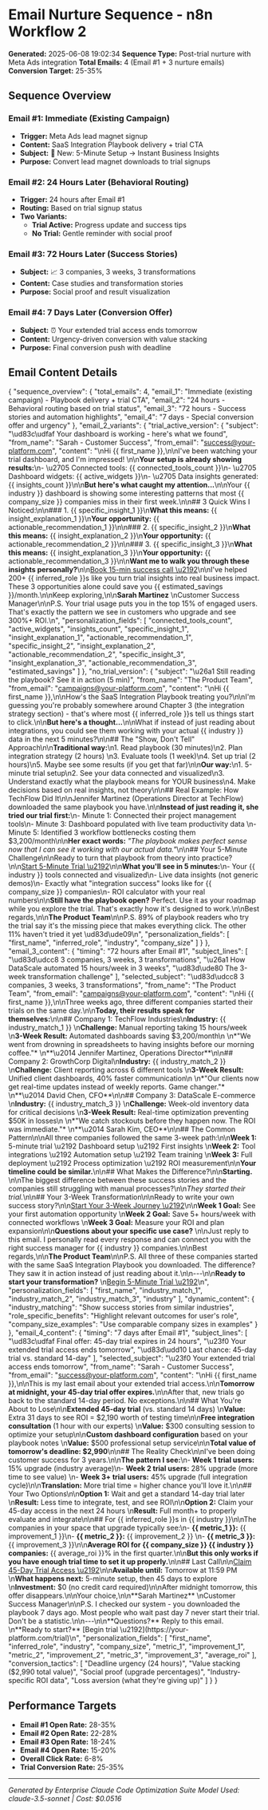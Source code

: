 # Email Nurture Sequence - n8n Workflow 2

**Generated:** 2025-06-08 19:02:34
**Sequence Type:** Post-trial nurture with Meta Ads integration
**Total Emails:** 4 (Email #1 + 3 nurture emails)
**Conversion Target:** 25-35%

## Sequence Overview

### Email #1: Immediate (Existing Campaign)
- **Trigger:** Meta Ads lead magnet signup
- **Content:** SaaS Integration Playbook delivery + trial CTA
- **Subject:** 🚀 New: 5-Minute Setup → Instant Business Insights
- **Purpose:** Convert lead magnet downloads to trial signups

### Email #2: 24 Hours Later (Behavioral Routing)
- **Trigger:** 24 hours after Email #1
- **Routing:** Based on trial signup status
- **Two Variants:**
  - **Trial Active:** Progress update and success tips
  - **No Trial:** Gentle reminder with social proof

### Email #3: 72 Hours Later (Success Stories)
- **Subject:** 📈 3 companies, 3 weeks, 3 transformations
- **Content:** Case studies and transformation stories
- **Purpose:** Social proof and result visualization

### Email #4: 7 Days Later (Conversion Offer)
- **Subject:** ⏰ Your extended trial access ends tomorrow
- **Content:** Urgency-driven conversion with value stacking
- **Purpose:** Final conversion push with deadline

## Email Content Details

{
  "sequence_overview": {
    "total_emails": 4,
    "email_1": "Immediate (existing campaign) - Playbook delivery + trial CTA",
    "email_2": "24 hours - Behavioral routing based on trial status",
    "email_3": "72 hours - Success stories and automation highlights",
    "email_4": "7 days - Special conversion offer and urgency"
  },
  "email_2_variants": {
    "trial_active_version": {
      "subject": "\ud83c\udfaf Your dashboard is working - here's what we found",
      "from_name": "Sarah - Customer Success",
      "from_email": "success@your-platform.com",
      "content": "\nHi {{ first_name }},\n\nI've been watching your trial dashboard, and I'm impressed! \n\n**Your setup is already showing results:**\n- \u2705 Connected tools: {{ connected_tools_count }}\n- \u2705 Dashboard widgets: {{ active_widgets }}\n- \u2705 Data insights generated: {{ insights_count }}\n\n**But here's what caught my attention...**\n\nYour {{ industry }} dashboard is showing some interesting patterns that most {{ company_size }} companies miss in their first week.\n\n## 3 Quick Wins I Noticed:\n\n### 1. {{ specific_insight_1 }}\n**What this means:** {{ insight_explanation_1 }}\n**Your opportunity:** {{ actionable_recommendation_1 }}\n\n### 2. {{ specific_insight_2 }}\n**What this means:** {{ insight_explanation_2 }}\n**Your opportunity:** {{ actionable_recommendation_2 }}\n\n### 3. {{ specific_insight_3 }}\n**What this means:** {{ insight_explanation_3 }}\n**Your opportunity:** {{ actionable_recommendation_3 }}\n\n**Want me to walk you through these insights personally?**\n\n[Book 15-min success call \u2192](https://calendly.com/customer-success)\n\nI've helped 200+ {{ inferred_role }}s like you turn trial insights into real business impact. These 3 opportunities alone could save you {{ estimated_savings }}/month.\n\nKeep exploring,\n\n**Sarah Martinez**  \nCustomer Success Manager\n\nP.S. Your trial usage puts you in the top 15% of engaged users. That's exactly the pattern we see in customers who upgrade and see 300%+ ROI.\n",
      "personalization_fields": [
        "connected_tools_count",
        "active_widgets",
        "insights_count",
        "specific_insight_1",
        "insight_explanation_1",
        "actionable_recommendation_1",
        "specific_insight_2",
        "insight_explanation_2",
        "actionable_recommendation_2",
        "specific_insight_3",
        "insight_explanation_3",
        "actionable_recommendation_3",
        "estimated_savings"
      ]
    },
    "no_trial_version": {
      "subject": "\u26a1 Still reading the playbook? See it in action (5 min)",
      "from_name": "The Product Team",
      "from_email": "campaigns@your-platform.com",
      "content": "\nHi {{ first_name }},\n\nHow's the SaaS Integration Playbook treating you?\n\nI'm guessing you're probably somewhere around Chapter 3 (the integration strategy section) - that's where most {{ inferred_role }}s tell us things start to click.\n\n**But here's a thought...**\n\nWhat if instead of just reading about integrations, you could see them working with your actual {{ industry }} data in the next 5 minutes?\n\n## The \"Show, Don't Tell\" Approach\n\n**Traditional way:**\n1. Read playbook (30 minutes)\n2. Plan integration strategy (2 hours)  \n3. Evaluate tools (1 week)\n4. Set up trial (2 hours)\n5. Maybe see some results (if you get that far)\n\n**Our way:**\n1. 5-minute trial setup\n2. See your data connected and visualized\n3. Understand exactly what the playbook means for YOUR business\n4. Make decisions based on real insights, not theory\n\n## Real Example: How TechFlow Did It\n\nJennifer Martinez (Operations Director at TechFlow) downloaded the same playbook you have.\n\n**Instead of just reading it, she tried our trial first:**\n- Minute 1: Connected their project management tools\n- Minute 3: Dashboard populated with live team productivity data  \n- Minute 5: Identified 3 workflow bottlenecks costing them $3,200/month\n\n**Her exact words:** *\"The playbook makes perfect sense now that I can see it working with our actual data.\"*\n\n## Your 5-Minute Challenge\n\nReady to turn that playbook from theory into practice?\n\n[Start 5-Minute Trial \u2192](https://your-platform.com/trial?utm_source=meta_ads&utm_medium=email_drip&utm_campaign=saas_integration_playbook&utm_content=email_2_no_trial)\n\n**What you'll see in 5 minutes:**\n- Your {{ industry }} tools connected and visualized\n- Live data insights (not generic demos)\n- Exactly what \"integration success\" looks like for {{ company_size }} companies\n- ROI calculator with your real numbers\n\n**Still have the playbook open?** Perfect. Use it as your roadmap while you explore the trial. That's exactly how it's designed to work.\n\nBest regards,\n\n**The Product Team**\n\nP.S. 89% of playbook readers who try the trial say it's the missing piece that makes everything click. The other 11% haven't tried it yet \ud83d\ude09\n",
      "personalization_fields": [
        "first_name",
        "inferred_role",
        "industry",
        "company_size"
      ]
    }
  },
  "email_3_content": {
    "timing": "72 hours after Email #1",
    "subject_lines": [
      "\ud83d\udcc8 3 companies, 3 weeks, 3 transformations",
      "\u26a1 How DataScale automated 15 hours/week in 3 weeks",
      "\ud83d\ude80 The 3-week transformation challenge"
    ],
    "selected_subject": "\ud83d\udcc8 3 companies, 3 weeks, 3 transformations",
    "from_name": "The Product Team",
    "from_email": "campaigns@your-platform.com",
    "content": "\nHi {{ first_name }},\n\nThree weeks ago, three different companies started their trials on the same day.\n\n**Today, their results speak for themselves:**\n\n## Company 1: TechFlow Industries\n**Industry:** {{ industry_match_1 }}  \n**Challenge:** Manual reporting taking 15 hours/week  \n**3-Week Result:** Automated dashboards saving $3,200/month\n  \n*\"We went from drowning in spreadsheets to having insights before our morning coffee.\"*  \n**\u2014 Jennifer Martinez, Operations Director**\n\n## Company 2: GrowthCorp Digital\n**Industry:** {{ industry_match_2 }}  \n**Challenge:** Client reporting across 6 different tools  \n**3-Week Result:** Unified client dashboards, 40% faster communication\n  \n*\"Our clients now get real-time updates instead of weekly reports. Game changer.\"*  \n**\u2014 David Chen, CFO**\n\n## Company 3: DataScale E-commerce  \n**Industry:** {{ industry_match_3 }}  \n**Challenge:** Week-old inventory data for critical decisions  \n**3-Week Result:** Real-time optimization preventing $50K in losses\n  \n*\"We catch stockouts before they happen now. The ROI was immediate.\"*  \n**\u2014 Sarah Kim, CEO**\n\n## The Common Pattern\n\nAll three companies followed the same 3-week path:\n\n**Week 1:** 5-minute trial \u2192 Dashboard setup \u2192 First insights  \n**Week 2:** Tool integrations \u2192 Automation setup \u2192 Team training  \n**Week 3:** Full deployment \u2192 Process optimization \u2192 ROI measurement\n\n**Your timeline could be similar.**\n\n## What Makes the Difference?\n\n**Starting.** \n\nThe biggest difference between these success stories and the companies still struggling with manual processes?\n\n*They started their trial.*\n\n## Your 3-Week Transformation\n\nReady to write your own success story?\n\n[Start Your 3-Week Journey \u2192](https://your-platform.com/trial?utm_source=meta_ads&utm_medium=email_drip&utm_campaign=saas_integration_playbook&utm_content=email_3_success_stories)\n\n**Week 1 Goal:** See your first automation opportunity  \n**Week 2 Goal:** Save 5+ hours/week with connected workflows  \n**Week 3 Goal:** Measure your ROI and plan expansion\n\n**Questions about your specific use case?** \n\nJust reply to this email. I personally read every response and can connect you with the right success manager for {{ industry }} companies.\n\nBest regards,\n\n**The Product Team**\n\nP.S. All three of these companies started with the same SaaS Integration Playbook you downloaded. The difference? They saw it in action instead of just reading about it.\n\n---\n\n**Ready to start your transformation?**  \n[Begin 5-Minute Trial \u2192](https://your-platform.com/trial)\n",
    "personalization_fields": [
      "first_name",
      "industry_match_1",
      "industry_match_2",
      "industry_match_3",
      "industry"
    ],
    "dynamic_content": {
      "industry_matching": "Show success stories from similar industries",
      "role_specific_benefits": "Highlight relevant outcomes for user's role",
      "company_size_examples": "Use comparable company sizes in examples"
    }
  },
  "email_4_content": {
    "timing": "7 days after Email #1",
    "subject_lines": [
      "\ud83c\udfaf Final offer: 45-day trial expires in 24 hours",
      "\u23f0 Your extended trial access ends tomorrow",
      "\ud83d\udd10 Last chance: 45-day trial vs. standard 14-day"
    ],
    "selected_subject": "\u23f0 Your extended trial access ends tomorrow",
    "from_name": "Sarah - Customer Success",
    "from_email": "success@your-platform.com",
    "content": "\nHi {{ first_name }},\n\nThis is my last email about your extended trial access.\n\n**Tomorrow at midnight, your 45-day trial offer expires.**\n\nAfter that, new trials go back to the standard 14-day period. No exceptions.\n\n## What You're About to Lose\n\n**Extended 45-day trial** (vs. standard 14 days)  \n**Value:** Extra 31 days to see ROI = $2,190 worth of testing time\n\n**Free integration consultation** (1 hour with our experts)  \n**Value:** $300 consulting session to optimize your setup\n\n**Custom dashboard configuration** based on your playbook notes  \n**Value:** $500 professional setup service\n\n**Total value of tomorrow's deadline: $2,990**\n\n## The Reality Check\n\nI've been doing customer success for 3 years.\n\n**The pattern I see:**\n- **Week 1 trial users:** 15% upgrade (industry average)\n- **Week 2 trial users:** 28% upgrade (more time to see value)  \n- **Week 3+ trial users:** 45% upgrade (full integration cycle)\n\n**Translation:** More trial time = higher chance you'll love it.\n\n## Your Two Options\n\n**Option 1:** Wait and get a standard 14-day trial later  \n**Result:** Less time to integrate, test, and see ROI\n\n**Option 2:** Claim your 45-day access in the next 24 hours  \n**Result:** Full month+ to properly evaluate and integrate\n\n## For {{ inferred_role }}s in {{ industry }}\n\nThe companies in your space that upgrade typically see:\n- **{{ metric_1 }}:** {{ improvement_1 }}\n- **{{ metric_2 }}:** {{ improvement_2 }}  \n- **{{ metric_3 }}:** {{ improvement_3 }}\n\n**Average ROI for {{ company_size }} {{ industry }} companies:** {{ average_roi }}% in the first quarter.\n\n**But this only works if you have enough trial time to set it up properly.**\n\n## Last Call\n\n[Claim 45-Day Trial Access \u2192](https://your-platform.com/trial?utm_source=meta_ads&utm_medium=email_drip&utm_campaign=saas_integration_playbook&utm_content=email_4_final_offer)\n\n**Available until:** Tomorrow at 11:59 PM  \n**What happens next:** 5-minute setup, then 45 days to explore  \n**Investment:** $0 (no credit card required)\n\nAfter midnight tomorrow, this offer disappears.\n\nYour choice,\n\n**Sarah Martinez**  \nCustomer Success Manager\n\nP.S. I checked our system - you downloaded the playbook 7 days ago. Most people who wait past day 7 never start their trial. Don't be a statistic.\n\n---\n\n**Questions?** Reply to this email.  \n**Ready to start?** [Begin trial \u2192](https://your-platform.com/trial)\n",
    "personalization_fields": [
      "first_name",
      "inferred_role",
      "industry",
      "company_size",
      "metric_1",
      "improvement_1",
      "metric_2",
      "improvement_2",
      "metric_3",
      "improvement_3",
      "average_roi"
    ],
    "conversion_tactics": [
      "Deadline urgency (24 hours)",
      "Value stacking ($2,990 total value)",
      "Social proof (upgrade percentages)",
      "Industry-specific ROI data",
      "Loss aversion (what they're giving up)"
    ]
  }
}

## Performance Targets

- **Email #1 Open Rate:** 28-35%
- **Email #2 Open Rate:** 22-28%
- **Email #3 Open Rate:** 18-24%
- **Email #4 Open Rate:** 15-20%
- **Overall Click Rate:** 6-8%
- **Trial Conversion Rate:** 25-35%

---

*Generated by Enterprise Claude Code Optimization Suite*
*Model Used: claude-3.5-sonnet | Cost: $0.0516*
